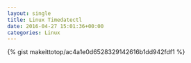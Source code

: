 ```yaml
---
layout: single                                                                                                              
title: Linux Timedatectl                                                                                                                       
date: 2016-04-27 15:01:36+00:00                                                                                                                        
categories: Linux                                                                                                                
---                                                                                                                              
```


{% gist makeittotop/ac4a1e0d6528329142616b1dd942fdf1 %}                                                                                                           

